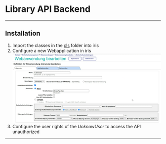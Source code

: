 # Library API Backend

---

## Installation

1. Import the classes in the [cls](./cls) folder into iris
2. Configure a new Webapplication in iris
   ![conf](assets/conf.png)
3. Configure the user rights of the _UnknowUser_ to access the API unauthorized

---
